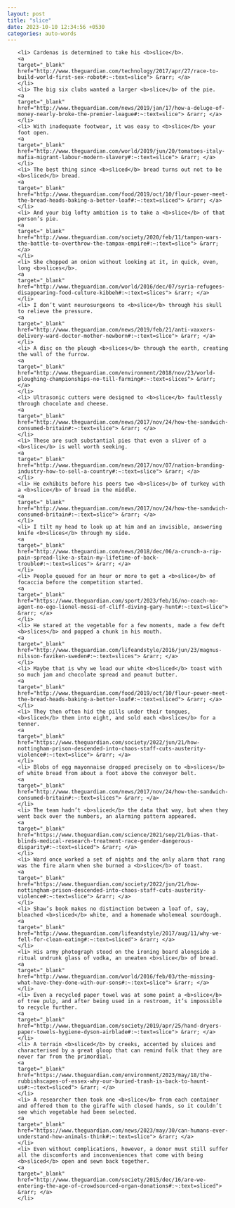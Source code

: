 ```yaml
---
layout: post
title: "slice"
date: 2023-10-10 12:34:56 +0530
categories: auto-words
---
```

<ol>

    <li> Cardenas is determined to take his <b>slice</b>.
    <a 
    target="_blank" 
    href="http://www.theguardian.com/technology/2017/apr/27/race-to-build-world-first-sex-robot#:~:text=slice"> &rarr; </a>
    </li>
    <li> The big six clubs wanted a larger <b>slice</b> of the pie.
    <a 
    target="_blank" 
    href="http://www.theguardian.com/news/2019/jan/17/how-a-deluge-of-money-nearly-broke-the-premier-league#:~:text=slice"> &rarr; </a>
    </li>
    <li> With inadequate footwear, it was easy to <b>slice</b> your foot open.
    <a 
    target="_blank" 
    href="http://www.theguardian.com/world/2019/jun/20/tomatoes-italy-mafia-migrant-labour-modern-slavery#:~:text=slice"> &rarr; </a>
    </li>
    <li> The best thing since <b>sliced</b> bread turns out not to be <b>sliced</b> bread.
    <a 
    target="_blank" 
    href="http://www.theguardian.com/food/2019/oct/10/flour-power-meet-the-bread-heads-baking-a-better-loaf#:~:text=sliced"> &rarr; </a>
    </li>
    <li> And your big lofty ambition is to take a <b>slice</b> of that person’s pie.
    <a 
    target="_blank" 
    href="http://www.theguardian.com/society/2020/feb/11/tampon-wars-the-battle-to-overthrow-the-tampax-empire#:~:text=slice"> &rarr; </a>
    </li>
    <li> She chopped an onion without looking at it, in quick, even, long <b>slices</b>.
    <a 
    target="_blank" 
    href="http://www.theguardian.com/world/2016/dec/07/syria-refugees-disappearing-food-culture-kibbeh#:~:text=slices"> &rarr; </a>
    </li>
    <li> I don’t want neurosurgeons to <b>slice</b> through his skull to relieve the pressure.
    <a 
    target="_blank" 
    href="http://www.theguardian.com/news/2019/feb/21/anti-vaxxers-delivery-ward-doctor-mother-newborn#:~:text=slice"> &rarr; </a>
    </li>
    <li> A disc on the plough <b>slices</b> through the earth, creating the wall of the furrow.
    <a 
    target="_blank" 
    href="http://www.theguardian.com/environment/2018/nov/23/world-ploughing-championships-no-till-farming#:~:text=slices"> &rarr; </a>
    </li>
    <li> Ultrasonic cutters were designed to <b>slice</b> faultlessly through chocolate and cheese.
    <a 
    target="_blank" 
    href="http://www.theguardian.com/news/2017/nov/24/how-the-sandwich-consumed-britain#:~:text=slice"> &rarr; </a>
    </li>
    <li> These are such substantial pies that even a sliver of a <b>slice</b> is well worth seeking.
    <a 
    target="_blank" 
    href="http://www.theguardian.com/news/2017/nov/07/nation-branding-industry-how-to-sell-a-country#:~:text=slice"> &rarr; </a>
    </li>
    <li> He exhibits before his peers two <b>slices</b> of turkey with a <b>slice</b> of bread in the middle.
    <a 
    target="_blank" 
    href="http://www.theguardian.com/news/2017/nov/24/how-the-sandwich-consumed-britain#:~:text=slice"> &rarr; </a>
    </li>
    <li> I tilt my head to look up at him and an invisible, answering knife <b>slices</b> through my side.
    <a 
    target="_blank" 
    href="http://www.theguardian.com/news/2018/dec/06/a-crunch-a-rip-pain-spread-like-a-stain-my-lifetime-of-back-trouble#:~:text=slices"> &rarr; </a>
    </li>
    <li> People queued for an hour or more to get a <b>slice</b> of focaccia before the competition started.
    <a 
    target="_blank" 
    href="https://www.theguardian.com/sport/2023/feb/16/no-coach-no-agent-no-ego-lionel-messi-of-cliff-diving-gary-hunt#:~:text=slice"> &rarr; </a>
    </li>
    <li> He stared at the vegetable for a few moments, made a few deft <b>slices</b> and popped a chunk in his mouth.
    <a 
    target="_blank" 
    href="http://www.theguardian.com/lifeandstyle/2016/jun/23/magnus-nilsson-faviken-sweden#:~:text=slices"> &rarr; </a>
    </li>
    <li> Maybe that is why we load our white <b>sliced</b> toast with so much jam and chocolate spread and peanut butter.
    <a 
    target="_blank" 
    href="http://www.theguardian.com/food/2019/oct/10/flour-power-meet-the-bread-heads-baking-a-better-loaf#:~:text=sliced"> &rarr; </a>
    </li>
    <li> They then often hid the pills under their tongues, <b>sliced</b> them into eight, and sold each <b>slice</b> for a tenner.
    <a 
    target="_blank" 
    href="https://www.theguardian.com/society/2022/jun/21/how-nottingham-prison-descended-into-chaos-staff-cuts-austerity-violence#:~:text=slice"> &rarr; </a>
    </li>
    <li> Blobs of egg mayonnaise dropped precisely on to <b>slices</b> of white bread from about a foot above the conveyor belt.
    <a 
    target="_blank" 
    href="http://www.theguardian.com/news/2017/nov/24/how-the-sandwich-consumed-britain#:~:text=slices"> &rarr; </a>
    </li>
    <li> The team hadn’t <b>sliced</b> the data that way, but when they went back over the numbers, an alarming pattern appeared.
    <a 
    target="_blank" 
    href="https://www.theguardian.com/science/2021/sep/21/bias-that-blinds-medical-research-treatment-race-gender-dangerous-disparity#:~:text=sliced"> &rarr; </a>
    </li>
    <li> Ward once worked a set of nights and the only alarm that rang was the fire alarm when she burned a <b>slice</b> of toast.
    <a 
    target="_blank" 
    href="https://www.theguardian.com/society/2022/jun/21/how-nottingham-prison-descended-into-chaos-staff-cuts-austerity-violence#:~:text=slice"> &rarr; </a>
    </li>
    <li> Shaw’s book makes no distinction between a loaf of, say, bleached <b>sliced</b> white, and a homemade wholemeal sourdough.
    <a 
    target="_blank" 
    href="http://www.theguardian.com/lifeandstyle/2017/aug/11/why-we-fell-for-clean-eating#:~:text=sliced"> &rarr; </a>
    </li>
    <li> His army photograph stood on the ironing board alongside a ritual undrunk glass of vodka, an uneaten <b>slice</b> of bread.
    <a 
    target="_blank" 
    href="http://www.theguardian.com/world/2016/feb/03/the-missing-what-have-they-done-with-our-sons#:~:text=slice"> &rarr; </a>
    </li>
    <li> Even a recycled paper towel was at some point a <b>slice</b> of tree pulp, and after being used in a restroom, it’s impossible to recycle further.
    <a 
    target="_blank" 
    href="http://www.theguardian.com/society/2019/apr/25/hand-dryers-paper-towels-hygiene-dyson-airblade#:~:text=slice"> &rarr; </a>
    </li>
    <li> A terrain <b>sliced</b> by creeks, accented by sluices and characterised by a great gloop that can remind folk that they are never far from the primordial.
    <a 
    target="_blank" 
    href="https://www.theguardian.com/environment/2023/may/18/the-rubbishscapes-of-essex-why-our-buried-trash-is-back-to-haunt-us#:~:text=sliced"> &rarr; </a>
    </li>
    <li> A researcher then took one <b>slice</b> from each container and offered them to the giraffe with closed hands, so it couldn’t see which vegetable had been selected.
    <a 
    target="_blank" 
    href="https://www.theguardian.com/news/2023/may/30/can-humans-ever-understand-how-animals-think#:~:text=slice"> &rarr; </a>
    </li>
    <li> Even without complications, however, a donor must still suffer all the discomforts and inconveniences that come with being <b>sliced</b> open and sewn back together.
    <a 
    target="_blank" 
    href="http://www.theguardian.com/society/2015/dec/16/are-we-entering-the-age-of-crowdsourced-organ-donations#:~:text=sliced"> &rarr; </a>
    </li>